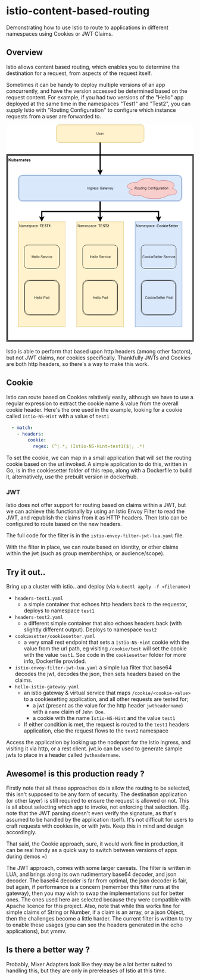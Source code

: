 # istio-content-based-routing
Demonstrating how to use Istio to route to applications in different namespaces using Cookies or JWT Claims.

## Overview

Istio allows content based routing, which enables you to determine the destination for a request, from aspects of the request itself. 

Sometimes it can be handy to deploy multiple versions of an app concurrently, and have the version accessed be determined based on the request content. For example, if you had two versions of the "Hello" app deployed at the same time in the namespaces "Test1" and "Test2", you can supply Istio with "Routing Configuration" to configure which instance requests from a user are forwarded to.

![Overview diagram showing example](diagram.png?raw=true "Overview of example deployment")

Istio is able to perform that based upon http headers (among other factors), but not JWT claims, nor cookies specifically. Thankfully JWTs and Cookies are both http headers, so there's a way to make this work. 

## Cookie
Istio can route based on Cookies relatively easily, although we have to use a regular expression to extract the cookie name & value from the overall cookie header. Here's the one used in the example, looking for a cookie called `Istio-NS-Hint` with a value of `test1`

```yaml
  - match:
    - headers:
        cookie:
          regex: (^|.*; )Istio-NS-Hint=test1($|; .*)
```          

To set the cookie, we can map in a small application that will set the routing cookie based on the url invoked. A simple application to do this, written in Go, is in the cookiesetter folder of this repo, along with a Dockerfile to build it, alternatively, use the prebuilt version in dockerhub.

### JWT
Istio does not offer support for routing based on claims within a JWT, but we can achieve this functionally by using an Istio Envoy Filter to read the JWT, and republish the claims from it as HTTP headers. Then Istio can be configured to route based on the new headers. 

The full code for the filter is in the `istio-envoy-filter-jwt-lua.yaml` file.

With the filter in place, we can route based on identity, or other claims within the jwt (such as group memberships, or audience/scope).

## Try it out..

Bring up a cluster with istio.. and deploy (via `kubectl apply -f <filename>`)

- `headers-test1.yaml` 
  - a simple container that echoes http headers back to the requestor, deploys to namespace `test1`
- `headers-test2.yaml` 
  - a different simple container that also echoes headers back (with slightly different output). Deploys to namespace `test2`
- `cookiesetter/cookiesetter.yaml`
  - a very small rest endpoint that sets a `Istio-NS-Hint` cookie with the value from the url path, eg visiting `/cookie/test` will set the cookie with the value `test1`. See code in the `cookiesetter` folder for more info, Dockerfile provided.
- `istio-envoy-filter-jwt-lua.yaml` a simple lua filter that base64 decodes the jwt, decodes the json, then sets headers based on the claims.
- `hello-istio-gateway.yaml` 
  - an istio gateway & virtual service that maps `/cookie/<cookie-value>` to a cookiesetting application, and all other requests are tested for; 
    - a jwt (present as the value for the http header `jwtheadername`) with a `name` claim of `John Doe`. 
    - a cookie with the name `Istio-NS-Hint` and the value `test1` 
  - If either condition is met, the request is routed to the `test1` headers application, else the request flows to the `test2` namespace
  
Access the application by looking up the nodeport for the istio ingress, and visiting it via http, or a rest client. 
jwt.io can be used to generate sample jwts to place in a header called `jwtheadername`.

## Awesome! is this production ready ?

Firstly note that all these approaches do is allow the routing to be selected, this isn't supposed to be any form of security. The destination application (or other layer) is still required to ensure the request is allowed or not. This is all about selecting which app to invoke, not enforcing that selection. (Eg. note that the JWT parsing doesn't even verify the signature, as that's assumed to be handled by the application itself). It's not difficult for users to craft requests with cookies in, or with jwts. Keep this in mind and design accordingly. 

That said, the Cookie approach, sure, it would work fine in production, it can be real handy as a quick way to switch between versions of apps during demos =)

The JWT approach, comes with some larger caveats. The filter is written in LUA, and brings along its own rudimentary base64 decoder, and json decoder. The base64 decoder is far from optimal, the json decoder is fair, but again, if performance is a concern (remember this filter runs at the gateway), then you may wish to swap the implementations out for better ones. The ones used here are selected because they were compatible with Apache licence for this project. Also, note that while this works fine for simple claims of String or Number, if a claim is an array, or a json Object, then the challenges become a little harder. The current filter is written to try to enable these usages (you can see the headers generated in the echo applications), but ymmv.

## Is there a better way ?

Probably, Mixer Adapters look like they may be a lot better suited to handling this, but they are only in prereleases of Istio at this time.


